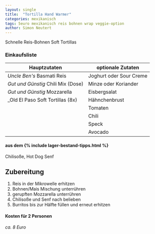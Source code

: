 ```yaml
---
layout: single
title:  "Tortilla Hand Warmer"
categories: mexikanisch
tags: 5euro mexikanisch reis bohnen wrap veggie-option
author: Simon Neutert
---
```


Schnelle Reis-Bohnen Soft Tortillas

### Einkaufsliste

| Hauptzutaten | optionale Zutaten |
|---|---|
| _Uncle Ben's_ Basmati Reis | Joghurt oder Sour Creme |
| _Gut und Günstig_ Chili Mix (Dose) | Minze oder Koriander |
| _Gut und Günstig_ Mozzarella | Eisbergsalat |
| _Old El Paso Soft Tortillas (8x) | Hähnchenbrust |
| |Tomaten |
| |Chili |
| |Speck |
| |Avocado |

#### aus dem {% include lager-bestand-tipps.html %}

Chilisoße, Hot Dog Senf

## Zubereitung

1. Reis in der Mikrowelle erhitzen
2. Bohnen/Mais Mischung unterrühren
3. gerupften Mozzarella unterrühren
4. Chilisoße und Senf nach belieben
5. Burritos bis zur Hälfte füllen und erneut erhitzen

#### Kosten für 2 Personen

_ca. 8 Euro_

